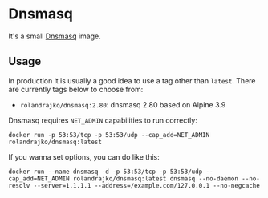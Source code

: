 # Dnsmasq

It's a small [Dnsmasq](http://www.thekelleys.org.uk/dnsmasq/doc.html) image.

## Usage

In production it is usually a good idea to use a tag other than `latest`. There are currently tags below to choose from:

* `rolandrajko/dnsmasq:2.80`: dnsmasq 2.80 based on Alpine 3.9

Dnsmasq requires `NET_ADMIN` capabilities to run correctly:
```
docker run -p 53:53/tcp -p 53:53/udp --cap_add=NET_ADMIN rolandrajko/dnsmasq:latest
```
If you wanna set options, you can do like this:
```
docker run --name dnsmasq -d -p 53:53/tcp -p 53:53/udp --cap_add=NET_ADMIN rolandrajko/dnsmasq:latest dnsmasq --no-daemon --no-resolv --server=1.1.1.1 --address=/example.com/127.0.0.1 --no-negcache
```
